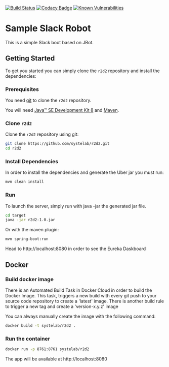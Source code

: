 [![Build Status](https://travis-ci.org/systelab/r2d2.svg?branch=master)](https://travis-ci.org/systelab/r2d2)
[![Codacy Badge](https://api.codacy.com/project/badge/Grade/7ce4e563c45b4d09a975d61bed7d5d50)](https://www.codacy.com/app/systelab/r2d2?utm_source=github.com&amp;utm_medium=referral&amp;utm_content=systelab/r2d2&amp;utm_campaign=Badge_Grade)
[![Known Vulnerabilities](https://snyk.io/test/github/systelab/r2d2/badge.svg?targetFile=pom.xml)](https://snyk.io/test/github/systelab/r2d2?targetFile=pom.xml)

#  Sample Slack Robot

This is a simple Slack boot based on JBot. 

## Getting Started

To get you started you can simply clone the `r2d2` repository and install the dependencies:

### Prerequisites

You need [git][git] to clone the `r2d2` repository.

You will need [Java™ SE Development Kit 8][jdk-download] and [Maven][maven].

### Clone `r2d2`

Clone the `r2d2` repository using git:

```bash
git clone https://github.com/systelab/r2d2.git
cd r2d2
```

### Install Dependencies

In order to install the dependencies and generate the Uber jar you must run:

```bash
mvn clean install
```

### Run

To launch the server, simply run with java -jar the generated jar file.

```bash
cd target
java -jar r2d2-1.0.jar
```

Or with the maven plugin:

```bash
mvn spring-boot:run
```


Head to http://localhost:8080 in order to see the Eureka Daskboard


## Docker

### Build docker image

There is an Automated Build Task in Docker Cloud in order to build the Docker Image. 
This task, triggers a new build with every git push to your source code repository to create a 'latest' image.
There is another build rule to trigger a new tag and create a 'version-x.y.z' image

You can always manually create the image with the following command:

```bash
docker build -t systelab/r2d2 . 
```

### Run the container

```bash
docker run -p 8761:8761 systelab/r2d2
```

The app will be available at http://localhost:8080


[git]: https://git-scm.com/
[sboot]: https://projects.spring.io/spring-boot/
[maven]: https://maven.apache.org/download.cgi
[jdk-download]: http://www.oracle.com/technetwork/java/javase/downloads
[JEE]: http://www.oracle.com/technetwork/java/javaee/tech/index.html
[eureka]: https://github.com/Netflix/eureka
